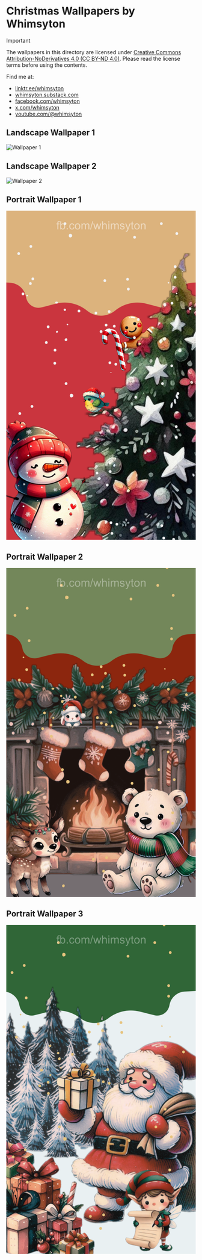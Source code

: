 # Christmas Wallpapers by Whimsyton

> [!IMPORTANT]
> The wallpapers in this directory are licensed under
> [Creative Commons Attribution-NoDerivatives 4.0 (CC BY-ND 4.0)](https://creativecommons.org/licenses/by-nd/4.0/).
> Please read the license terms before using the contents.

Find me at:
* [linktr.ee/whimsyton](https://linktr.ee/whimsyton)
* [whimsyton.substack.com](https://whimsyton.substack.com)
* [facebook.com/whimsyton](https://facebook.com/whimsyton)
* [x.com/whimsyton](https://x.com/whimsyton)
* [youtube.com/@whimsyton](https://youtube.com/@whimsyton)

## Landscape Wallpaper 1
![Wallpaper 1](christmas-wallpaper-landscape-1.png)
## Landscape Wallpaper 2
![Wallpaper 2](christmas-wallpaper-landscape-2.png)
## Portrait Wallpaper 1
![Wallpaper 3](christmas-wallpaper-portrait-1.png)
## Portrait Wallpaper 2
![Wallpaper 2](christmas-wallpaper-portrait-2.png)
## Portrait Wallpaper 3
![Wallpaper 3](christmas-wallpaper-portrait-3.png)
